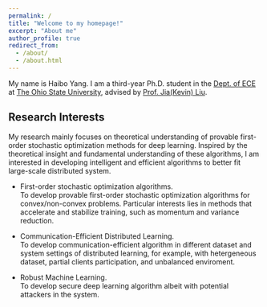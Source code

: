 ```yaml
---
permalink: /
title: "Welcome to my homepage!"
excerpt: "About me"
author_profile: true
redirect_from: 
  - /about/
  - /about.html
---
```


My name is Haibo Yang. I am a third-year Ph.D. student in the [Dept. of ECE](https://ece.osu.edu/) at [The Ohio State University](https://www.osu.edu/), advised by [Prof. Jia(Kevin) Liu](https://kevinliu-osu-ece.github.io/liu/).


Research Interests
------

My research mainly focuses on theoretical understanding of provable first-order stochastic optimization methods for deep learning. Inspired by the theoretical insight and fundamental understanding of these algorithms, I am interested in developing intelligent and efficient algorithms to better fit large-scale distributed system.

* First-order stochastic optimization algorithms.<br>
To develop provable first-order stochastic optimization algorithms for convex/non-convex problems.
Particular interests lies in methods that accelerate and stabilize training, such as momentum and variance reduction. 

* Communication-Efficient Distributed Learning.<br>
To develop communication-efficient algorithm in different dataset and system settings of distributed learning, for example, with hetergeneous dataset, partial clients participation, and unbalanced enviroment.

* Robust Machine Learning.<br>
To develop secure deep learning algorithm albeit with potential attackers in the system.


